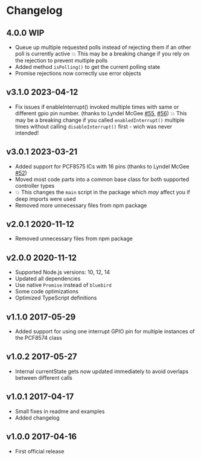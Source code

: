 # Changelog

## 4.0.0 WIP

- Queue up multiple requested polls instead of rejecting them if an other poll is currently active
  💥 This may be a breaking change if you rely on the rejection to prevent multiple polls
- Added method `isPolling()` to get the current polling state
- Promise rejections now correctly use error objects

## v3.1.0 2023-04-12

- Fix issues if enableInterrupt() invoked multiple times with same or different gpio pin number. (thanks to Lyndel McGee [#55](https://github.com/crycode-de/node-pcf8574/issues/55), [#56](https://github.com/crycode-de/node-pcf8574/pull/56))
  💥 This may be a breaking change if you called `enabledInterrupt()` multiple times without calling `disableInterrupt()` first - wich was never intended!

## v3.0.1 2023-03-21

- Added support for PCF8575 ICs with 16 pins (thanks to Lyndel McGee [#52](https://github.com/crycode-de/node-pcf8574/issues/52))
- Moved most code parts into a common base class for both supported controller types
- 💥 This changes the `main` script in the package which _may_ affect you if deep imports were used
- Removed more unnecessary files from npm package

## v2.0.1 2020-11-12

- Removed unnecessary files from npm package

## v2.0.0 2020-11-12

- Supported Node.js versions: 10, 12, 14
- Updated all dependencies
- Use native `Promise` instead of `bluebird`
- Some code optimizations
- Optimized TypeScript definitions

## v1.1.0 2017-05-29

- Added support for using one interrupt GPIO pin for multiple instances of the PCF8574 class

## v1.0.2 2017-05-27

- Internal currentState gets now updated immediately to avoid overlaps between different calls

## v1.0.1 2017-04-17

- Small fixes in readme and examples
- Added changelog

## v1.0.0 2017-04-16

- First official release
